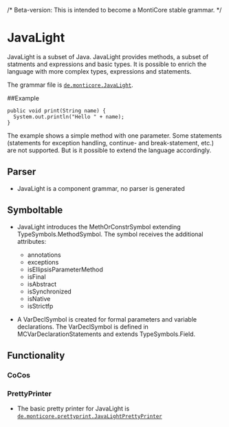 <!-- (c) https://github.com/MontiCore/monticore -->

/* Beta-version: This is intended to become a MontiCore stable grammar. */

# JavaLight
JavaLight is a subset of Java. JavaLight provides methods, a subset 
of statments and expressions and basic types. It is possible to enrich the
language with more complex types, expressions and statements.

The grammar file is [`de.monticore.JavaLight`][JavaLight].

##Example
```
public void print(String name) {
  System.out.println("Hello " + name);
}
```
The example shows a simple method with one parameter. Some statements 
(statements for exception handling, continue- and break-statement, etc.) are not
supported. But is it possible to extend the language accordingly.

## Parser
- JavaLight is a component grammar, no parser is generated

## Symboltable
- JavaLight introduces the MethOrConstrSymbol extending TypeSymbols.MethodSymbol.
The symbol receives the additional attributes:
  - annotations
  - exceptions
  - isEllipsisParameterMethod
  - isFinal
  - isAbstract
  - isSynchronized
  - isNative
  - isStrictfp
  
 - A VarDeclSymbol is created for formal parameters and variable declarations.
 The VarDeclSymbol is  defined in MCVarDeclarationStatements and extends
 TypeSymbols.Field.
 
## Functionality
### CoCos

### PrettyPrinter
- The basic pretty printer for JavaLight is [`de.monticore.prettyprint.JavaLightPrettyPrinter`][PrettyPrinter]

[JavaLight]: https://git.rwth-aachen.de/monticore/monticore/-/blob/dev/monticore-grammar/src/main/grammars/de/monticore/JavaLight.mc4
[PrettyPrinter]: https://git.rwth-aachen.de/monticore/monticore/-/blob/dev/monticore-grammar/src/main/java/de/monticore/prettyprint/JavaLightPrettyPrinter.java
